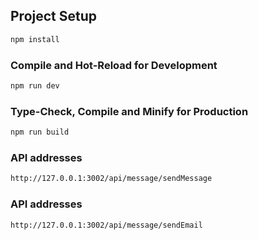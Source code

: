 
## Project Setup

```sh
npm install
```

### Compile and Hot-Reload for Development

```sh
npm run dev
```

### Type-Check, Compile and Minify for Production

```sh
npm run build
```

### API addresses
```sh
http://127.0.0.1:3002/api/message/sendMessage
```

### API addresses
```sh
http://127.0.0.1:3002/api/message/sendEmail
```